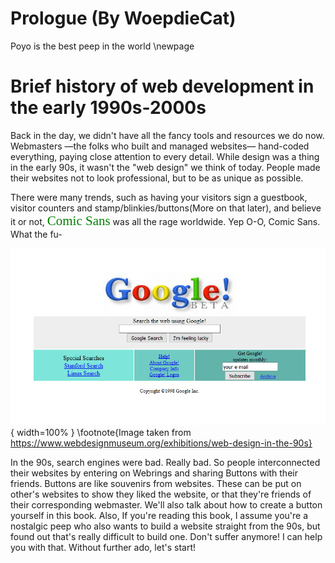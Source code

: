 # Prologue (By WoepdieCat)
Poyo is the best peep in the world
\newpage

# Brief history of web development in the early 1990s-2000s
Back in the day, we didn't have all the fancy tools and resources we do now. Webmasters —the folks who built and managed websites— hand-coded everything, paying close attention to every detail. While design was a thing in the early 90s, it wasn't the "web design" we think of today. People made their websites not to look professional, but to be as unique as possible. 

There were many trends, such as having your visitors sign a guestbook, visitor counters and stamp/blinkies/buttons(More on that later), and believe it or not, <span style="color: green; font-family: 'Comic Sans', cursive; font-size: 1.5em;">Comic Sans</span> was all the rage worldwide.
Yep O-O, Comic Sans. What the fu-

![This is how google looked in 1998](images/google-1998.png){ width=100% }
\footnote{Image taken from https://www.webdesignmuseum.org/exhibitions/web-design-in-the-90s}

In the 90s, search engines were bad. Really bad. So people interconnected their websites by entering on Webrings and sharing Buttons with their friends. Buttons are like souvenirs from websites. These can be put on other's websites to show they liked the website, or that they're friends of their corresponding webmaster. We'll also talk about how to create a button yourself in this book. 
Also, If you're reading this book, I assume you're a nostalgic peep who also wants to build a website straight from the 90s, but found out that's really difficult to build one. Don't suffer anymore! I can help you with that. Without further ado, let's start!